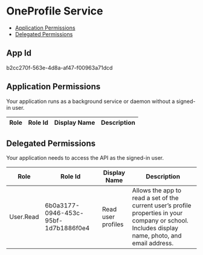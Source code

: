 # OneProfile Service
- [Application Permissions](#application-permissions)
- [Delegated Permissions](#delegated-permissions)

## App Id
b2cc270f-563e-4d8a-af47-f00963a71dcd

## Application Permissions
Your application runs as a background service or daemon without a signed-in user.

| Role | Role Id | Display Name | Description |
|---|---|---|---|

## Delegated Permissions
Your application needs to access the API as the signed-in user. 

| Role | Role Id | Display Name | Description |
|---|---|---|---|
| User.Read | 6b0a3177-0946-453c-95bf-1d7b1886f0e4 | Read user profiles | Allows the app to read a set of the current user’s profile properties in your company or school. Includes display name, photo, and email address. |

